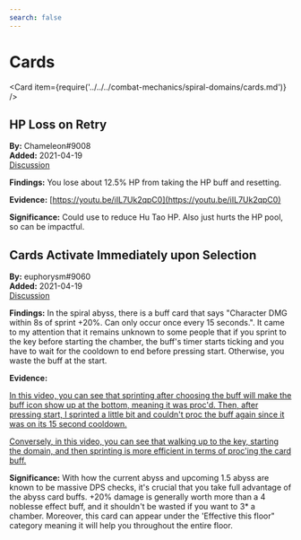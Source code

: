 ```yaml
---
search: false
---
```


# Cards

<Card item={require('../../../combat-mechanics/spiral-domains/cards.md')} />

## HP Loss on Retry

**By:** Chameleon\#9008  
**Added:** 2021-04-19  
[Discussion](https://tickets.deeznuts.moe/ticket-archive/attachments_825561938322522213_834316844331565066_transcript-card-hp-loss-bug.html)

**Findings:** You lose about 12.5% HP from taking the HP buff and resetting.

**Evidence:** [https://youtu.be/iIL7Uk2qpC0](https://youtu.be/iIL7Uk2qpC0)

**Significance:** Could use to reduce Hu Tao HP. Also just hurts the HP pool, so can be impactful.

## Cards Activate Immediately upon Selection

**By:** euphorysm\#9060  
**Added:** 2021-04-19  
[Discussion](https://tickets.deeznuts.moe/ticket-archive/attachments_832473046564470864_834316922531086366_transcript-abyss-sprint-card-mechanics.html)

**Findings:** In the spiral abyss, there is a buff card that says "Character DMG within 8s of sprint +20%. Can only occur once every 15 seconds.". It came to my attention that it remains unknown to some people that if you sprint to the key before starting the chamber, the buff's timer starts ticking and you have to wait for the cooldown to end before pressing start. Otherwise, you waste the buff at the start.

**Evidence:**

[In this video, you can see that sprinting after choosing the buff will make the buff icon show up at the bottom, meaning it was proc'd. Then, after pressing start, I sprinted a little bit and couldn't proc the buff again since it was on its 15 second cooldown.](https://youtu.be/nx-ocKy_50I)

[Conversely, in this video, you can see that walking up to the key, starting the domain, and then sprinting is more efficient in terms of proc'ing the card buff.](https://youtu.be/_vbTUm1xvKs)

**Significance:** With how the current abyss and upcoming 1.5 abyss are known to be massive DPS checks, it's crucial that you take full advantage of the abyss card buffs. +20% damage is generally worth more than a 4 noblesse effect buff, and it shouldn't be wasted if you want to 3\* a chamber. Moreover, this card can appear under the 'Effective this floor" category meaning it will help you throughout the entire floor.
